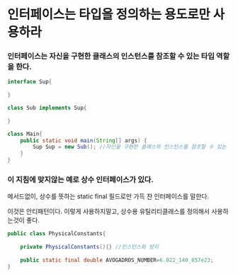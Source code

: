 # 인터페이스는 타입을 정의하는 용도로만 사용하라

### 인터페이스는 자신을 구현한 클래스의 인스턴스를 참조할 수 있는 타입 역할을 한다.
```java
interface Sup{
    
}

class Sub implements Sup{
    
}

class Main{
    public static void main(String[] args) {
        Sup Sup = new Sub(); //자신을 구현한 클래스의 인스턴스를 참조할 수 있는 타입역할을한다.
    }
}
```

### 이 지침에 맞지않는 예로 상수 인터페이스가 있다.
메서드없이, 상수를 뜻하는 static final 필드로만 가득 찬 인터페이스를 말한다.   

이것은 안티패턴이다. 이렇게 사용하지말고, 상수용 유틸리티클래스를 정의해서 사용하는것이 좋다.

```java
public class PhysicalConstants{
    
    private PhysicalConstants(){} //인스턴스화 방지
    
    public static final double AVOGADROS_NUMBER=6.022_140_857e23;
}
```
